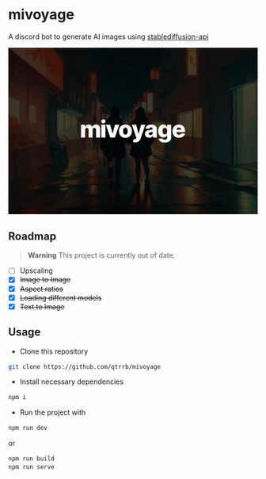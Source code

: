 # mivoyage

A discord bot to generate AI images using [stablediffusion-api](https://github.com/qtrrb/stablediffusion-api)

![hero](media/banner.png)

## Roadmap

> **Warning** This project is currently out of date.

- [ ] Upscaling
- [x] ~~Image to Image~~
- [x] ~~Aspect ratios~~
- [x] ~~Loading different models~~
- [x] ~~Text to Image~~

## Usage

- Clone this repository

```bash
git clone https://github.com/qtrrb/mivoyage
```

- Install necessary dependencies

```bash
npm i
```

- Run the project with

```bash
npm run dev
```

or

```bash
npm run build
npm run serve
```
